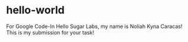 # hello-world
For Google Code-In
Hello Sugar Labs, my name is Noliah Kyna Caracas! This is my submission for your task!

